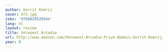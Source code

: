 ```yaml
---
author: Gerrit Komrij
cover: 472.jpg
isbn: '9789029526944'
lang: nl
layout: review
title: Verwoest Arcadie
url: http://www.amazon.com/Verwoest-Arcadie-Prive-domein-Gerrit-Komrij/dp/9029526947?SubscriptionId=0VMG0VFGBMRWVRA58R02&tag=ldvd-20&linkCode=xm2&camp=2025&creative=165953&creativeASIN=9029526947
year: 0
---
```


